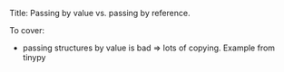 Title: Passing by value vs. passing by reference.

To cover:

- passing structures by value is bad => lots of copying. Example from tinypy

